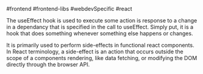 #frontend #frontend-libs #webdevSpecific #react 

The useEffect hook is used to execute some action is response to a change in a dependancy that is specified in the call to useEffect. Simply put, it is a hook that does something whenever something else happens or changes.

It is primarily used to perform side-effects in functional react components. In React terminology, a side-effect is an action that occurs outside the scope of a components rendering, like data fetching, or modifying the DOM directly through the browser API.